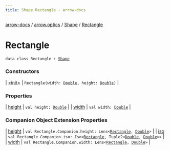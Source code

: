 ```yaml
---
title: Shape.Rectangle - arrow-docs
---
```


[arrow-docs](../../../index.html) / [arrow.optics](../../index.html) / [Shape](../index.html) / [Rectangle](./index.html)

# Rectangle

`data class Rectangle : `[`Shape`](../index.html)

### Constructors

| [&lt;init&gt;](-init-.html) | `Rectangle(width: `[`Double`](https://kotlinlang.org/api/latest/jvm/stdlib/kotlin/-double/index.html)`, height: `[`Double`](https://kotlinlang.org/api/latest/jvm/stdlib/kotlin/-double/index.html)`)` |

### Properties

| [height](height.html) | `val height: `[`Double`](https://kotlinlang.org/api/latest/jvm/stdlib/kotlin/-double/index.html) |
| [width](width.html) | `val width: `[`Double`](https://kotlinlang.org/api/latest/jvm/stdlib/kotlin/-double/index.html) |

### Companion Object Extension Properties

| [height](../../height.html) | `val Rectangle.Companion.height: Lens<`[`Rectangle`](./index.html)`, `[`Double`](https://kotlinlang.org/api/latest/jvm/stdlib/kotlin/-double/index.html)`>` |
| [iso](../../iso.html) | `val Rectangle.Companion.iso: Iso<`[`Rectangle`](./index.html)`, Tuple2<`[`Double`](https://kotlinlang.org/api/latest/jvm/stdlib/kotlin/-double/index.html)`, `[`Double`](https://kotlinlang.org/api/latest/jvm/stdlib/kotlin/-double/index.html)`>>` |
| [width](../../width.html) | `val Rectangle.Companion.width: Lens<`[`Rectangle`](./index.html)`, `[`Double`](https://kotlinlang.org/api/latest/jvm/stdlib/kotlin/-double/index.html)`>` |

